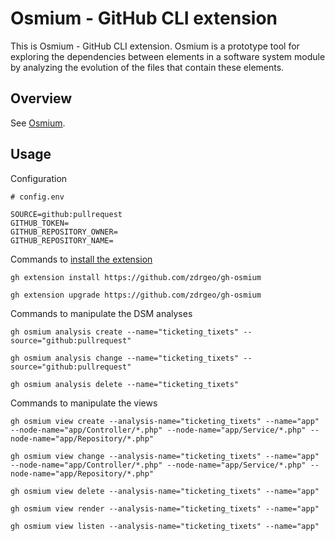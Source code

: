 # Osmium - GitHub CLI extension

This is Osmium - GitHub CLI extension. Osmium is a prototype tool for exploring the dependencies between elements in a software system module by analyzing the evolution of the files that contain these elements.

## Overview

See [Osmium](https://github.com/zdrgeo/osmium).

## Usage

Configuration

```
# config.env

SOURCE=github:pullrequest
GITHUB_TOKEN=
GITHUB_REPOSITORY_OWNER=
GITHUB_REPOSITORY_NAME=
```

Commands to [install the extension](https://docs.github.com/en/github-cli/github-cli/using-github-cli-extensions#installing-extensions)

```
gh extension install https://github.com/zdrgeo/gh-osmium

gh extension upgrade https://github.com/zdrgeo/gh-osmium
```

Commands to manipulate the DSM analyses

```
gh osmium analysis create --name="ticketing_tixets" --source="github:pullrequest"

gh osmium analysis change --name="ticketing_tixets" --source="github:pullrequest"

gh osmium analysis delete --name="ticketing_tixets"
```

Commands to manipulate the views

```
gh osmium view create --analysis-name="ticketing_tixets" --name="app" --node-name="app/Controller/*.php" --node-name="app/Service/*.php" --node-name="app/Repository/*.php"

gh osmium view change --analysis-name="ticketing_tixets" --name="app" --node-name="app/Controller/*.php" --node-name="app/Service/*.php" --node-name="app/Repository/*.php"

gh osmium view delete --analysis-name="ticketing_tixets" --name="app"

gh osmium view render --analysis-name="ticketing_tixets" --name="app"

gh osmium view listen --analysis-name="ticketing_tixets" --name="app"
```
